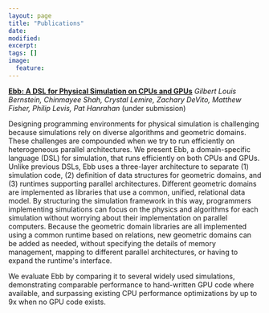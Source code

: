 ```yaml
---
layout: page
title: "Publications"
date: 
modified:
excerpt:
tags: []
image:
  feature:
---
```


[**Ebb: A DSL for Physical Simulation on CPUs and GPUs**](http://arxiv.org/abs/1506.07577)
_Gilbert Louis Bernstein, Chinmayee Shah, Crystal Lemire, Zachary DeVito, Matthew Fisher, Philip Levis, Pat Hanrahan_
(under submission)

Designing programming environments for physical simulation is challenging because simulations rely on diverse algorithms and geometric domains. These challenges are compounded when we try to run efficiently on heterogeneous parallel architectures. We present Ebb, a domain-specific language (DSL) for simulation, that runs efficiently on both CPUs and GPUs. Unlike previous DSLs, Ebb uses a three-layer architecture to separate (1) simulation code, (2) definition of data structures for geometric domains, and (3) runtimes supporting parallel architectures. Different geometric domains are implemented as libraries that use a common, unified, relational data model. By structuring the simulation framework in this way, programmers implementing simulations can focus on the physics and algorithms for each simulation without worrying about their implementation on parallel computers. Because the geometric domain libraries are all implemented using a common runtime based on relations, new geometric domains can be added as needed, without specifying the details of memory management, mapping to different parallel architectures, or having to expand the runtime's interface.

We evaluate Ebb by comparing it to several widely used simulations, demonstrating comparable performance to hand-written GPU code where available, and surpassing existing CPU performance optimizations by up to 9x when no GPU code exists.